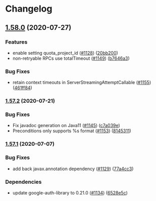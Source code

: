 # Changelog

## [1.58.0](https://www.github.com/googleapis/gax-java/compare/v1.57.2...v1.58.0) (2020-07-27)


### Features

* enable setting quota_project_id ([#1128](https://www.github.com/googleapis/gax-java/issues/1128)) ([20bb200](https://www.github.com/googleapis/gax-java/commit/20bb200c8019ad1df8acbfe210cea7d5e9a9a57c))
* non-retryable RPCs use totalTimeout ([#1149](https://www.github.com/googleapis/gax-java/issues/1149)) ([b7646a3](https://www.github.com/googleapis/gax-java/commit/b7646a3a959b7e5ef40158851f26ce6701da8ca4))


### Bug Fixes

* retain context timeouts in ServerStreamingAttemptCallable ([#1155](https://www.github.com/googleapis/gax-java/issues/1155)) ([461ff84](https://www.github.com/googleapis/gax-java/commit/461ff846ca551c2242bf6c60e61234997d0ba58e))

### [1.57.2](https://www.github.com/googleapis/gax-java/compare/v1.57.1...v1.57.2) (2020-07-21)


### Bug Fixes

* Fix javadoc generation on Java11 ([#1145](https://www.github.com/googleapis/gax-java/issues/1145)) ([c7a039e](https://www.github.com/googleapis/gax-java/commit/c7a039e07be02298d9dd906b08e1e1bb995e85e2))
* Preconditions only supports %s format ([#1153](https://www.github.com/googleapis/gax-java/issues/1153)) ([8145311](https://www.github.com/googleapis/gax-java/commit/8145311b38fdd3bf82a4958f8aef5313857b70c0))

### [1.57.1](https://www.github.com/googleapis/gax-java/compare/v1.57.0...v1.57.1) (2020-07-07)


### Bug Fixes

* add back javax.annotation dependency ([#1129](https://www.github.com/googleapis/gax-java/issues/1129)) ([77a4cc3](https://www.github.com/googleapis/gax-java/commit/77a4cc373914396dd343891e38cf743166668c96))


### Dependencies

* update google-auth-library to 0.21.0 ([#1134](https://www.github.com/googleapis/gax-java/issues/1134)) ([6528e5c](https://www.github.com/googleapis/gax-java/commit/6528e5cb9cec50ef01c0d2601c6db518df825747))
